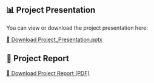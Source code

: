 ## 📊 Project Presentation

You can view or download the project presentation here:

[📎 Download Project_Presentation.pptx](./Major%20Project%202%20Presentation.pptx)



## 📄 Project Report

[📘 Download Project Report (PDF)](https://github.com/Irtiqa-Aafreen/2021-25-MAP2-G13-TRIP_PLANNER_SYSTEM/raw/main/Trip_Planner_Project_Report.pdf)
















